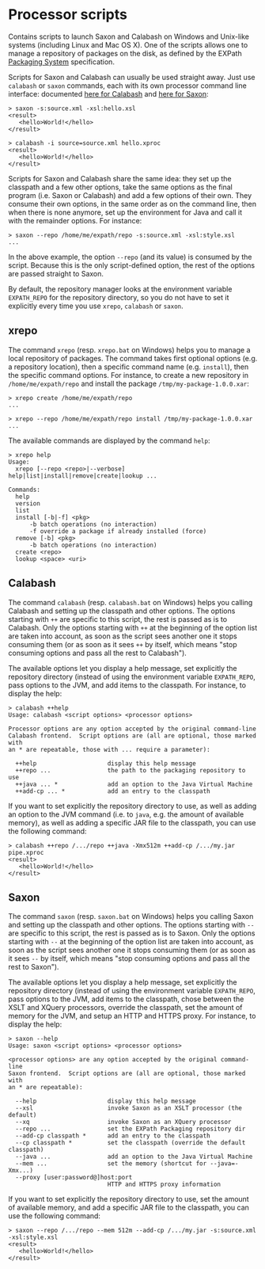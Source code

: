 # Processor scripts

Contains scripts to launch Saxon and Calabash on Windows and Unix-like
systems (including Linux and Mac OS X).  One of the scripts allows one
to manage a repository of packages on the disk, as defined by the
EXPath [Packaging System](http://expath.org/spec/pkg) specification.

Scripts for Saxon and Calabash can usually be used straight away.
Just use `calabash` or `saxon` commands, each with its own processor
command line interface: documented [here for Calabash](http://xmlcalabash.com/docs/)
and [here for Saxon](http://saxonica.com/documentation/html/using-xsl/commandline.html):

```
> saxon -s:source.xml -xsl:hello.xsl
<result>
   <hello>World!</hello>
</result>

> calabash -i source=source.xml hello.xproc
<result>
   <hello>World!</hello>
</result>
```

Scripts for Saxon and Calabash share the same idea: they set up the
classpath and a few other options, take the same options as the final
program (i.e. Saxon or Calabash) and add a few options of their own.
They consume their own options, in the same order as on the command
line, then when there is none anymore, set up the environment for Java
and call it with the remainder options.  For instance:

```
> saxon --repo /home/me/expath/repo -s:source.xml -xsl:style.xsl
...
```

In the above example, the option `--repo` (and its value) is consumed
by the script.  Because this is the only script-defined option, the
rest of the options are passed straight to Saxon.

By default, the repository manager looks at the environment variable
`EXPATH_REPO` for the repository directory, so you do not have to set
it explicitly every time you use `xrepo`, `calabash` or `saxon`.

## xrepo

The command `xrepo` (resp. `xrepo.bat` on Windows) helps you to manage
a local repository of packages.  The command takes first optional
options (e.g. a repository location), then a specific command name
(e.g. `install`), then the specific command options.  For instance, to
create a new repository in `/home/me/expath/repo` and install the
package `/tmp/my-package-1.0.0.xar`:

```
> xrepo create /home/me/expath/repo
...

> xrepo --repo /home/me/expath/repo install /tmp/my-package-1.0.0.xar
...
```

The available commands are displayed by the command `help`:

```
> xrepo help
Usage:
  xrepo [--repo <repo>|--verbose] help|list|install|remove|create|lookup ...

Commands:
  help
  version
  list
  install [-b|-f] <pkg>
      -b batch operations (no interaction)
      -f override a package if already installed (force)
  remove [-b] <pkg>
      -b batch operations (no interaction)
  create <repo>
  lookup <space> <uri>
```

## Calabash

The command `calabash` (resp. `calabash.bat` on Windows) helps you
calling Calabash and setting up the classpath and other options.  The
options starting with `++` are specific to this script, the rest is
passed as is to Calabash.  Only the options starting with `++` at the
beginning of the option list are taken into account, as soon as the
script sees another one it stops consuming them (or as soon as it sees
`++` by itself, which means "stop consuming options and pass all the
rest to Calabash").

The available options let you display a help message, set explicitly
the repository directory (instead of using the environment variable
`EXPATH_REPO`, pass options to the JVM, and add items to the
classpath.  For instance, to display the help:

```
> calabash ++help
Usage: calabash <script options> <processor options>

Processor options are any option accepted by the original command-line
Calabash frontend.  Script options are (all are optional, those marked with
an * are repeatable, those with ... require a parameter):

  ++help                    display this help message
  ++repo ...                the path to the packaging repository to use
  ++java ... *              add an option to the Java Virtual Machine
  ++add-cp ... *            add an entry to the classpath
```

If you want to set explicitly the repository directory to use, as well
as adding an option to the JVM command (i.e. to `java`, e.g. the
amount of available memory), as well as adding a specific JAR file to
the classpath, you can use the following command:

```
> calabash ++repo /.../repo ++java -Xmx512m ++add-cp /.../my.jar pipe.xproc
<result>
   <hello>World!</hello>
</result>
```

## Saxon

The command `saxon` (resp. `saxon.bat` on Windows) helps you calling
Saxon and setting up the classpath and other options.  The options
starting with `--` are specific to this script, the rest is passed as
is to Saxon.  Only the options starting with `--` at the beginning of
the option list are taken into account, as soon as the script sees
another one it stops consuming them (or as soon as it sees `--` by
itself, which means "stop consuming options and pass all the rest to
Saxon").

The available options let you display a help message, set explicitly
the repository directory (instead of using the environment variable
`EXPATH_REPO`, pass options to the JVM, add items to the classpath,
chose between the XSLT and XQuery processors, override the classpath,
set the amount of memory for the JVM, and setup an HTTP and HTTPS
proxy.  For instance, to display the help:

```
> saxon --help
Usage: saxon <script options> <processor options>

<processor options> are any option accepted by the original command-line
Saxon frontend.  Script options are (all are optional, those marked with
an * are repeatable):

  --help                    display this help message
  --xsl                     invoke Saxon as an XSLT processor (the default)
  --xq                      invoke Saxon as an XQuery processor
  --repo ...                set the EXPath Packaging repository dir
  --add-cp classpath *      add an entry to the classpath
  --cp classpath *          set the classpath (override the default classpath)
  --java ...                add an option to the Java Virtual Machine
  --mem ...                 set the memory (shortcut for --java=-Xmx...)
  --proxy [user:password@]host:port
                            HTTP and HTTPS proxy information
```

If you want to set explicitly the repository directory to use, set the
amount of available memory, and add a specific JAR file to the
classpath, you can use the following command:

```
> saxon --repo /.../repo --mem 512m --add-cp /.../my.jar -s:source.xml -xsl:style.xsl
<result>
   <hello>World!</hello>
</result>
```
